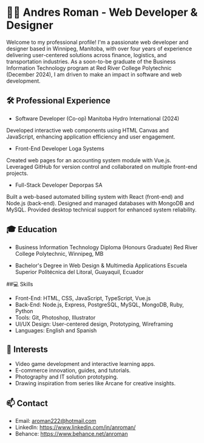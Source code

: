 # 👨‍💻 Andres Roman - Web Developer & Designer

Welcome to my professional profile! I'm a passionate web developer and designer based in Winnipeg, Manitoba, with over four years of experience delivering user-centered solutions across finance, logistics, and transportation industries. As a soon-to-be graduate of the Business Information Technology program at Red River College Polytechnic (December 2024), I am driven to make an impact in software and web development.

## 🛠️ Professional Experience
- Software Developer (Co-op)
Manitoba Hydro International (2024)

Developed interactive web components using HTML Canvas and JavaScript, enhancing application efficiency and user engagement.

- Front-End Developer
Loga Systems

Created web pages for an accounting system module with Vue.js.
Leveraged GitHub for version control and collaborated on multiple front-end projects.

- Full-Stack Developer
Deporpas SA

Built a web-based automated billing system with React (front-end) and Node.js (back-end).
Designed and managed databases with MongoDB and MySQL.
Provided desktop technical support for enhanced system reliability.

## 🎓 Education
- Business Information Technology Diploma (Honours Graduate)
Red River College Polytechnic, Winnipeg, MB


- Bachelor's Degree in Web Design & Multimedia Applications
Escuela Superior Politécnica del Litoral, Guayaquil, Ecuador

##💻 Skills
- Front-End: HTML, CSS, JavaScript, TypeScript, Vue.js
- Back-End: Node.js, Express, PostgreSQL, MySQL, MongoDB, Ruby, Python
- Tools: Git, Photoshop, Illustrator
- UI/UX Design: User-centered design, Prototyping, Wireframing
- Languages: English and Spanish
  
## 🌟 Interests
- Video game development and interactive learning apps.
- E-commerce innovation, guides, and tutorials.
- Photography and IT solution prototyping.
- Drawing inspiration from series like Arcane for creative insights.
  
## 📫 Contact
- Email: aroman222@hotmail.com
- LinkedIn: https://www.linkedin.com/in/anroman/
- Behance: https://www.behance.net/anroman
